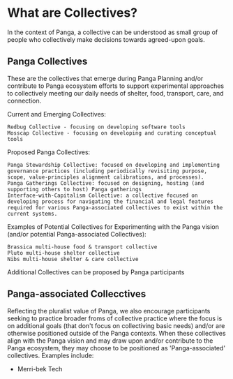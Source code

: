 # What are Collectives?

In the context of Panga, a collective can be understood as small group of people who collectively make decisions towards agreed-upon goals. 

## Panga Collectives

These are the collectives that emerge during Panga Planning and/or contribute to Panga ecosystem efforts to support experimental approaches to collectively meeting our daily needs of shelter, food, transport, care, and connection.

Current and Emerging Collectives:

    Redbug Collective - focusing on developing software tools
    Mosscap Collective - focusing on developing and curating conceptual tools

Proposed Panga Collectives:

    Panga Stewardship Collective: focused on developing and implementing governance practices (including periodically revisiting purpose, scope, value-principles alignment calibrations, and processes).
    Panga Gatherings Collective: focused on designing, hosting (and supporting others to host) Panga gatherings
    Interface-with-Capitalism Collective: a collective focused on developing process for navigating the financial and legal features required for various Panga-associated collectives to exist within the current systems.

Examples of Potential Collectives for Experimenting with the Panga vision (and/or potential Panga-associated Collectives):

    Brassica multi-house food & transport collective
    Pluto multi-house shelter collective
    Nibs multi-house shelter & care collective

Additional Collectives can be proposed by Panga participants

## Panga-associated Collecctives 

Reflecting the pluralist value of Panga, we also encourage participants seeking to practice broader froms of collective practice where the focus is on additional goals (that don't focus on collectiving basic needs) and/or are otherwise positioned outside of the Panga contexts. When these collectives align with the Panga vision and may draw upon and/or contribute to the Panga ecosystem, 
they may choose to be positioned as 'Panga-associated' collectives. Examples include:

*  Merri-bek Tech


